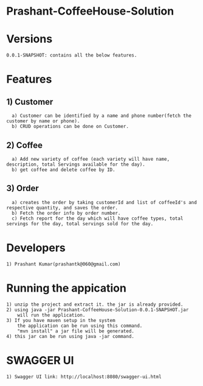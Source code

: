 
# Prashant-CoffeeHouse-Solution

# Versions
	0.0.1-SNAPSHOT: contains all the below features.	
	
# Features

##	1) Customer
	  a) Customer can be identified by a name and phone number(fetch the customer by name or phone).
	  b) CRUD operations can be done on Customer.
	  
##	2) Coffee
	  a) Add new variety of coffee (each variety will have name, description, total Servings available for the day).
	  b) get coffee and delete coffee by ID. 
	  
##  3) Order
	  a) creates the order by taking customerId and list of coffeeId's and respective quantity, and saves the order.
	  b) Fetch the order info by order number.
	  c) Fetch report for the day which will have coffee types, total servings for the day,	total servings sold for the day.	  
	  
# Developers
	1) Prashant Kumar(prashantk@060@gmail.com)
	
# Running the appication
	1) unzip the project and extract it. the jar is already provided.
	2) using java -jar Prashant-CoffeeHouse-Solution-0.0.1-SNAPSHOT.jar
		will run the application.
	3) If you have maven setup in the system
		the application can be run using this command.
		"mvn install" a jar file will be generated.
	4) this jar can be run using java -jar command.
	
# SWAGGER UI
	1) Swagger UI link: http://localhost:8080/swagger-ui.html
	  




